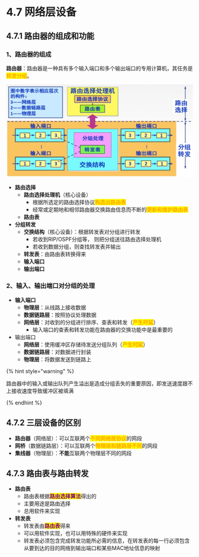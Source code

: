 # 4.7 网络层设备

## 4.7.1 路由器的组成和功能

### 1、路由器的组成

**路由器**：路由器是一种具有多个输入端口和多个输出端口的专用计算机，其任务是<mark style="color:orange;">**转发分组**</mark>。

![路由器结构](../.gitbook/assets/路由器结构.png)

- **路由选择**
  - **路由选择处理机**（核心设备）
    - 根据所选定的路由选择协议<mark style="color:orange;">**构造出路由表**</mark>
    - 经常或定期地和相邻路由器交换路由信息而不断的<mark style="color:orange;">**更新和维护路由表**</mark>
  - **路由表**
- **分组转发**
  - **交换结构**（核心设备）：根据转发表对分组进行转发
    - 若收到RIP/OSPF分组等， 则把分组送往路由选择处理机
    - 若收到数据分组，则查找转发表并输出
  - **转发表**：由路由表转换得来
  - **输入端口**
  - **输出端口**

### 2、输入、输出端口对分组的处理

- **输入端口**
  - **物理层**：从线路上接收数据
  - **数据链路层**：按照协议处理数据
  - **网络层**：对收到的分组进行排序、查表和转发（<mark style="color:orange;">**产生时延**</mark>）
    - 输入端口的查表和转发功能在路由器的交换功能中是最重要的
- 输出端口
  - **网络层**：使用缓冲区存储待发送分组队列（<mark style="color:orange;">**产生时延**</mark>）
  - **数据链路层**：对数据进行封装
  - **物理层**：将数据发送到链路上

{% hint style="warning" %}

路由器中的输入或输出队列产生溢出是造成分组丢失的重要原因，即发送速度跟不上接收速度导致缓冲区被填满

{% endhint %}

## 4.7.2 三层设备的区别

- **路由器**（网络层）：可以互联两个<mark style="color:orange;">**不同网络层协议**</mark>的网段
- **网桥**（数据链路层）：可以互联两个<mark style="color:orange;">**物理层和链路层不同**</mark>的网段
- **集线器**（物理层）：**不能**互联两个物理层不同的网段

## 4.7.3 路由表与路由转发

- **路由表**
  - 路由表根据<mark style="color:purple;">**路由选择算法**</mark>得出的
  - 主要用途是路由选择
  - 总用软件来实现
- **转发表**
  - 转发表由<mark style="color:purple;">**路由表**</mark>得来
  - 可以用软件实现，也可以用特殊的硬件来实现
  - 转发表必须包含完成转发功能所必需的信息，在转发表的每一行必须包含从要到达的目的网络到输出端口和某些MAC地址信息的映射

